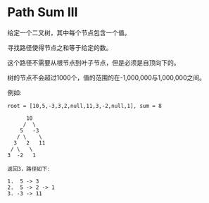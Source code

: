 # Path Sum III

给定一个二叉树，其中每个节点包含一个值。

寻找路径使得节点之和等于给定的数。

这个路径不需要从根节点到叶子节点，但是必须是自顶向下的。

树的节点不会超过1000个，值的范围的在-1,000,000与1,000,000之间。

例如:

```
root = [10,5,-3,3,2,null,11,3,-2,null,1], sum = 8

      10
     /  \
    5   -3
   / \    \
  3   2   11
 / \   \
3  -2   1

返回3，路径如下:

1.  5 -> 3
2.  5 -> 2 -> 1
3. -3 -> 11

```